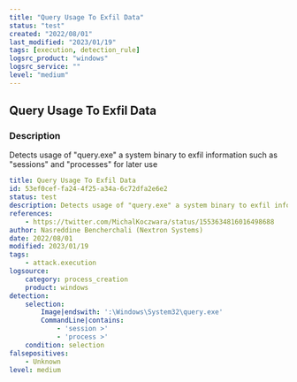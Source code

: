 ```yaml
---
title: "Query Usage To Exfil Data"
status: "test"
created: "2022/08/01"
last_modified: "2023/01/19"
tags: [execution, detection_rule]
logsrc_product: "windows"
logsrc_service: ""
level: "medium"
---
```


## Query Usage To Exfil Data

### Description

Detects usage of "query.exe" a system binary to exfil information such as "sessions" and "processes" for later use

```yml
title: Query Usage To Exfil Data
id: 53ef0cef-fa24-4f25-a34a-6c72dfa2e6e2
status: test
description: Detects usage of "query.exe" a system binary to exfil information such as "sessions" and "processes" for later use
references:
    - https://twitter.com/MichalKoczwara/status/1553634816016498688
author: Nasreddine Bencherchali (Nextron Systems)
date: 2022/08/01
modified: 2023/01/19
tags:
    - attack.execution
logsource:
    category: process_creation
    product: windows
detection:
    selection:
        Image|endswith: ':\Windows\System32\query.exe'
        CommandLine|contains:
            - 'session >'
            - 'process >'
    condition: selection
falsepositives:
    - Unknown
level: medium

```
